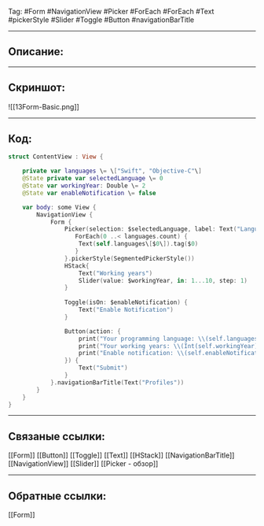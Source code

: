 Tag: #Form #NavigationView #Picker #ForEach #ForEach #Text #pickerStyle #Slider #Toggle #Button #navigationBarTitle

---
## Описание:


---
## Скриншот:
![[13Form-Basic.png]]

---
## Код:

``` swift
struct ContentView : View {

    private var languages \= \["Swift", "Objective-C"\]
    @State private var selectedLanguage \= 0
    @State var workingYear: Double \= 2
    @State var enableNotification \= false

    var body: some View {
        NavigationView {
            Form {
                Picker(selection: $selectedLanguage, label: Text("Languages")) {
                   ForEach(0 ..< languages.count) {
                    Text(self.languages\[$0\]).tag($0)
                   }
                }.pickerStyle(SegmentedPickerStyle())
                HStack{
                    Text("Working years")
                    Slider(value: $workingYear, in: 1...10, step: 1)
                }
                
                Toggle(isOn: $enableNotification) {
                    Text("Enable Notification")
                }

                Button(action: {
                    print("Your programming language: \\(self.languages\[self.selectedLanguage\])")
                    print("Your working years: \\(Int(self.workingYear))")
                    print("Enable notification: \\(self.enableNotification)")
                }) {
                    Text("Submit")
                }
            }.navigationBarTitle(Text("Profiles"))
        }
    }
}

```

---
## Связаные ссылки:
[[Form]]
[[Button]]
[[Toggle]]
[[Text]]
[[HStack]]
[[NavigationBarTitle]]
[[NavigationView]]
[[Slider]]
[[Picker - обзор]]

---
## Обратные ссылки:
[[Form]]